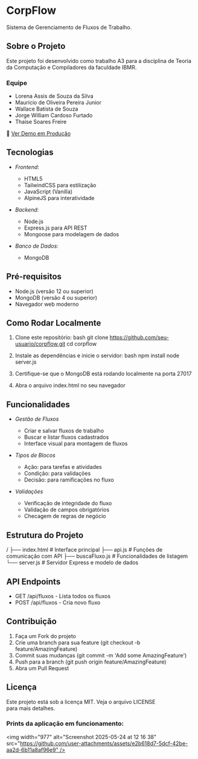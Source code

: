 # CorpFlow

Sistema de Gerenciamento de Fluxos de Trabalho.

## Sobre o Projeto

Este projeto foi desenvolvido como trabalho A3 para a disciplina de Teoria da Computação e Compiladores da faculdade IBMR.

### Equipe
- Lorena Assis de Souza da Silva
- Mauricio de Oliveira Pereira Junior
- Wallace Batista de Souza
- Jorge William Cardoso Furtado
- Thaise Soares Freire

🚀 [Ver Demo em Produção](https://mauriciopjunior.github.io/CorpFlow/)

## Tecnologias

- *Frontend*: 
  - HTML5
  - TailwindCSS para estilização
  - JavaScript (Vanilla)
  - AlpineJS para interatividade

- *Backend*: 
  - Node.js
  - Express.js para API REST
  - Mongoose para modelagem de dados

- *Banco de Dados*: 
  - MongoDB

## Pré-requisitos

- Node.js (versão 12 ou superior)
- MongoDB (versão 4 ou superior)
- Navegador web moderno

## Como Rodar Localmente

1. Clone este repositório:
bash
git clone https://github.com/seu-usuario/corpflow.git
cd corpflow


2. Instale as dependências e inicie o servidor:
bash
npm install
node server.js


3. Certifique-se que o MongoDB está rodando localmente na porta 27017

4. Abra o arquivo index.html no seu navegador

## Funcionalidades

- *Gestão de Fluxos*
  - Criar e salvar fluxos de trabalho
  - Buscar e listar fluxos cadastrados
  - Interface visual para montagem de fluxos
  
- *Tipos de Blocos*
  - Ação: para tarefas e atividades
  - Condição: para validações
  - Decisão: para ramificações no fluxo

- *Validações*
  - Verificação de integridade do fluxo
  - Validação de campos obrigatórios
  - Checagem de regras de negócio

## Estrutura do Projeto


/
├── index.html      # Interface principal
├── api.js         # Funções de comunicação com API
├── buscaFluxo.js  # Funcionalidades de listagem
└── server.js      # Servidor Express e modelo de dados


## API Endpoints

- GET /api/fluxos - Lista todos os fluxos
- POST /api/fluxos - Cria novo fluxo

## Contribuição

1. Faça um Fork do projeto
2. Crie uma branch para sua feature (git checkout -b feature/AmazingFeature)
3. Commit suas mudanças (git commit -m 'Add some AmazingFeature')
4. Push para a branch (git push origin feature/AmazingFeature)
5. Abra um Pull Request

## Licença

Este projeto está sob a licença MIT. Veja o arquivo LICENSE para mais detalhes.

### Prints da aplicação em funcionamento:
<img width="977" alt="Screenshot 2025-05-24 at 12 16 38" src="https://github.com/user-attachments/assets/e2b618d7-5dcf-42be-aa2d-6b11a8af96e9" />
